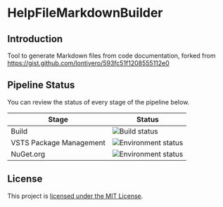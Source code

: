 # HelpFileMarkdownBuilder

## Introduction
Tool to generate Markdown files from code documentation, forked from https://gist.github.com/lontivero/593fc51f1208555112e0

## Pipeline Status

You can review the status of every stage of the pipeline below.

|Stage|Status|
|-|-|
|Build|![Build status](https://bastienperdriau.visualstudio.com/HelpFileMarkdownBuilder/_apis/build/status/HelpFileMarkdownBuilder-Build)|
|VSTS Package Management|![Environment status](https://bastienperdriau.vsrm.visualstudio.com/_apis/public/Release/badge/88886f02-dd22-45d3-98c2-7caf61f39340/1/1)|
|NuGet.org|![Environment status](https://bastienperdriau.vsrm.visualstudio.com/_apis/public/Release/badge/88886f02-dd22-45d3-98c2-7caf61f39340/1/2)|

## License

This project is [licensed under the MIT License](LICENSE).